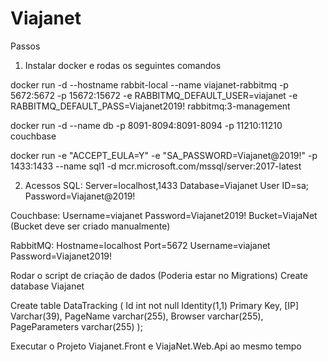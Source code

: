 # Viajanet

Passos

1. Instalar docker e rodas os seguintes comandos

docker run -d --hostname rabbit-local --name viajanet-rabbitmq -p 5672:5672 -p 15672:15672 -e RABBITMQ_DEFAULT_USER=viajanet -e RABBITMQ_DEFAULT_PASS=Viajanet2019! rabbitmq:3-management

docker run -d --name db -p 8091-8094:8091-8094 -p 11210:11210 couchbase

docker run -e "ACCEPT_EULA=Y" -e "SA_PASSWORD=Viajanet@2019!" -p 1433:1433 --name sql1 -d mcr.microsoft.com/mssql/server:2017-latest

2. Acessos
  SQL:  Server=localhost,1433
        Database=Viajanet
        User ID=sa;
        Password=Viajanet@2019!
        
  Couchbase:  Username=viajanet
              Password=Viajanet2019!
              Bucket=ViajaNet (Bucket deve ser criado manualmente)
  
  RabbitMQ: Hostname=localhost
            Port=5672
            Username=viajanet
            Password=Viajanet2019!

Rodar o script de criação de dados (Poderia estar no Migrations)
Create database Viajanet

Create table DataTracking
(
Id int not null Identity(1,1) Primary Key,
[IP] Varchar(39),
PageName varchar(255),
Browser varchar(255),
PageParameters varchar(255)
);

Executar o Projeto Viajanet.Front e ViajaNet.Web.Api ao mesmo tempo
